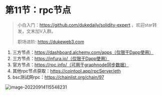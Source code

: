 # 第11节：rpc节点

> 小白入门：https://github.com/dukedaily/solidity-expert ，欢迎star转发，文末加V入群。
>
>职场进阶: https://dukeweb3.com

1. 三方节点：https://dashboard.alchemy.com/apps（仅限于Dapp使用）
2. 三方节点：https://infura.io/（仅限于Dapp使用）
3. 官方节点：https://rpc.info/（可用于graphnode同步数据）
4. 其他rpc节点获取：https://cointool.app/rpcServer/eth
5. bsc测试网rpc：https://chainlist.org/chain/97

![image-20220914115548231](assets/image-20220914115548231.png)